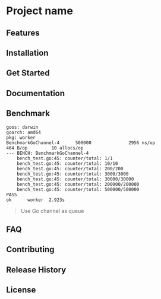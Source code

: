 # Project name

## Features

## Installation

## Get Started

## Documentation

## Benchmark

    goos: darwin
    goarch: amd64
    pkg: worker
    BenchmarkGoChannel-4      500000              2956 ns/op             464 B/op         10 allocs/op
    --- BENCH: BenchmarkGoChannel-4
        bench_test.go:45: counter/total: 1/1
        bench_test.go:45: counter/total: 10/10
        bench_test.go:45: counter/total: 200/200
        bench_test.go:45: counter/total: 3000/3000
        bench_test.go:45: counter/total: 30000/30000
        bench_test.go:45: counter/total: 200000/200000
        bench_test.go:45: counter/total: 500000/500000
    PASS
    ok      worker  2.923s

> Use Go channel as queue

## FAQ

## Contributing

## Release History

## License


